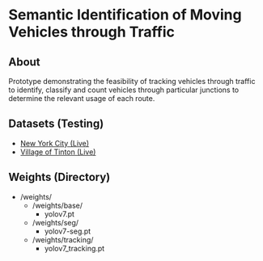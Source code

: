 # Semantic Identification of Moving Vehicles through Traffic

## About

Prototype demonstrating the feasibility of tracking vehicles through
traffic to identify, classify and count vehicles through particular junctions
to determine the relevant usage of each route.

## Datasets (Testing)

- [New York City (Live)](https://www.youtube.com/watch?v=1-iS7LArMPA)
- [Village of Tinton (Live)](https://www.youtube.com/watch?v=5_XSYlAfJZM)

## Weights (Directory)

- /weights/
  - /weights/base/
    - yolov7.pt
  - /weights/seg/
    - yolov7-seg.pt
  - /weights/tracking/
    - yolov7_tracking.pt